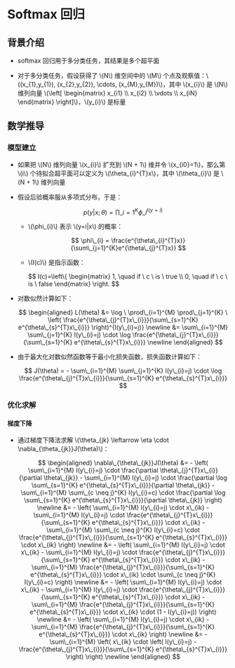 <script type="text/javascript" src="http://cdn.mathjax.org/mathjax/latest/MathJax.js?config=default"></script>

# Softmax 回归

## 背景介绍

- softmax 回归用于多分类任务，其结果是多个超平面

- 对于多分类任务，假设获得了 \\(N\\) 维空间中的 \\(M\\) 个点及观察值：\\((x\_{1},y\_{1}), (x\_{2},y\_{2}), \cdots, (x\_{M},y\_{M})\\)，其中 \\(x\_{i}\\) 是 \\(N\\) 维列向量 \\(\\left[ \begin{matrix} x\_{i1} \\\\ x\_{i2} \\\\ \vdots \\\\ x\_{iN} \end{matrix} \\right]\\)，\\(y\_{i}\\) 是标量

## 数学推导

### 模型建立

- 如果把 \\(N\\) 维列向量 \\(x\_{i}\\) 扩充到 \\(N + 1\\) 维并令 \\(x\_{i0}=1\\)，那么第 \\(i\\) 个待拟合超平面可以定义为 \\(\theta\_{i}^{T}x\\)，其中 \\(\theta\_{i}\\) 是 \\(N + 1\\) 维列向量

- 假设后验概率服从多项式分布，于是：

	$$ p(y|x;\theta) = \prod\_{i=1}^{K} \phi\_{i}^{I(y=i)} $$
	
	- \\(\phi\_{i}\\) 表示 \\(y=i|x\\) 的概率：
	
		$$ \phi\_{i} = \frac{e^{\theta\_{i}^{T}x}}{\sum\_{j=1}^{K}e^{\theta\_{j}^{T}x}} $$

	- \\(I(c)\\) 是指示函数：
	
		$$ I(c)=\\left\\{ \begin{matrix} 1, \quad if \ c \ is \ true \\\\ 0, \quad if \ c \ is \ false \end{matrix} \\right. $$

- 对数似然计算如下：

	$$
	\begin{aligned}
	L(\theta) &= \log \ \prod\_{i=1}^{M} \prod\_{j=1}^{K} \ \left( \frac{e^{\theta\_{j}^{T}x\_{i}}}{\sum\_{s=1}^{K} e^{\theta\_{s}^{T}x\_{i}}} \right)^{I(y\_{i}=j)} \newline
	&= \sum\_{i=1}^{M} \sum\_{j=1}^{K} I(y\_{i}=j) \cdot \log \frac{e^{\theta\_{j}^{T}x\_{i}}}{\sum\_{s=1}^{K} e^{\theta\_{s}^{T}x\_{i}}} \newline
	\end{aligned}
	$$

- 由于最大化对数似然函数等于最小化损失函数，损失函数计算如下：

	$$ J(\theta) = - \sum\_{i=1}^{M} \sum\_{j=1}^{K} I(y\_{i}=j) \cdot \log \frac{e^{\theta\_{j}^{T}x\_{i}}}{\sum\_{s=1}^{K} e^{\theta\_{s}^{T}x\_{i}}} $$

### 优化求解

#### 梯度下降

- 通过梯度下降法求解 \\(\theta\_{jk} \leftarrow \eta \cdot \nabla\_{\theta\_{jk}}J(\theta)\\)：

	$$
	\begin{aligned}
	\nabla\_{\theta\_{jk}}J(\theta) &= - \left( \sum\_{i=1}^{M} I(y\_{i}=j) \cdot \frac{\partial \theta\_{j}^{T}x\_{i}}{\partial \theta\_{jk}} - \sum\_{i=1}^{M} I(y\_{i}=j) \cdot \frac{\partial \log \sum\_{s=1}^{K} e^{\theta\_{s}^{T}x\_{i}}}{\partial \theta\_{jk}} - \sum\_{i=1}^{M} \sum\_{c \neq j}^{K} I(y\_{i}=c) \cdot \frac{\partial \log \sum\_{s=1}^{K} e^{\theta\_{s}^{T}x\_{i}}}{\partial \theta\_{jk}} \right) \newline
	&= - \left( \sum\_{i=1}^{M} I(y\_{i}=j) \cdot x\_{ik} - \sum\_{i=1}^{M} I(y\_{i}=j) \cdot \frac{e^{\theta\_{j}^{T}x\_{i}}}{\sum\_{s=1}^{K} e^{\theta\_{s}^{T}x\_{i}}} \cdot x\_{ik} - \sum\_{i=1}^{M} \sum\_{c \neq j}^{K} I(y\_{i}=c) \cdot \frac{e^{\theta\_{j}^{T}x\_{i}}}{\sum\_{s=1}^{K} e^{\theta\_{s}^{T}x\_{i}}} \cdot x\_{ik} \right) \newline
	&= - \left( \sum\_{i=1}^{M} I(y\_{i}=j) \cdot x\_{ik} - \sum\_{i=1}^{M} I(y\_{i}=j) \cdot \frac{e^{\theta\_{j}^{T}x\_{i}}}{\sum\_{s=1}^{K} e^{\theta\_{s}^{T}x\_{i}}} \cdot x\_{ik} - \sum\_{i=1}^{M} \frac{e^{\theta\_{j}^{T}x\_{i}}}{\sum\_{s=1}^{K} e^{\theta\_{s}^{T}x\_{i}}} \cdot x\_{ik} \cdot \sum\_{c \neq j}^{K} I(y\_{i}=c) \right) \newline
	&= - \left( \sum\_{i=1}^{M} I(y\_{i}=j) \cdot x\_{ik} - \sum\_{i=1}^{M} I(y\_{i}=j) \cdot \frac{e^{\theta\_{j}^{T}x\_{i}}}{\sum\_{s=1}^{K} e^{\theta\_{s}^{T}x\_{i}}} \cdot x\_{ik} - \sum\_{i=1}^{M} \frac{e^{\theta\_{j}^{T}x\_{i}}}{\sum\_{s=1}^{K} e^{\theta\_{s}^{T}x\_{i}}} \cdot x\_{ik} \cdot (1 - I(y\_{i}=j)) \right) \newline
	&= - \left( \sum\_{i=1}^{M} I(y\_{i}=j) \cdot x\_{ik} - \sum\_{i=1}^{M} \frac{e^{\theta\_{j}^{T}x\_{i}}}{\sum\_{s=1}^{K} e^{\theta\_{s}^{T}x\_{i}}} \cdot x\_{ik} \right) \newline
	&= - \sum\_{i=1}^{M} \left( x\_{ik} \cdot \left( I(y\_{i}=j) - \frac{e^{\theta\_{j}^{T}x\_{i}}}{\sum\_{s=1}^{K} e^{\theta\_{s}^{T}x\_{i}}} \right) \right) \newline
	\end{aligned}
	$$